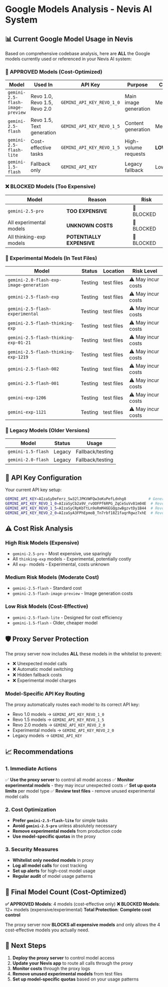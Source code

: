 # Google Models Analysis - Nevis AI System

## 📊 **Current Google Model Usage in Nevis**

Based on comprehensive codebase analysis, here are **ALL** the Google models currently used or referenced in your Nevis AI system:

### 🎯 **APPROVED Models (Cost-Optimized)**

| Model | Used In | API Key | Purpose | Cost |
|-------|---------|---------|---------|------|
| `gemini-2.5-flash-image-preview` | Revo 1.0, Revo 1.5, Revo 2.0 | `GEMINI_API_KEY_REVO_1_0` | Main image generation | Medium |
| `gemini-2.5-flash` | Revo 1.5, Text generation | `GEMINI_API_KEY_REVO_1_5` | Content generation | Medium |
| `gemini-2.5-flash-lite` | Cost-effective tasks | `GEMINI_API_KEY_REVO_1_5` | High-volume requests | **LOW** ✅ |
| `gemini-1.5-flash` | Fallback only | `GEMINI_API_KEY` | Legacy fallback | Low |

### ❌ **BLOCKED Models (Too Expensive)**

| Model | Reason | Risk |
|-------|--------|------|
| `gemini-2.5-pro` | **TOO EXPENSIVE** | 🚫 BLOCKED |
| All experimental models | **UNKNOWN COSTS** | 🚫 BLOCKED |
| All thinking-exp models | **POTENTIALLY EXPENSIVE** | 🚫 BLOCKED |

### 🧪 **Experimental Models (In Test Files)**

| Model | Status | Location | Risk Level |
|-------|--------|----------|------------|
| `gemini-2.0-flash-exp-image-generation` | Testing | test files | ⚠️ May incur costs |
| `gemini-2.5-flash-exp` | Testing | test files | ⚠️ May incur costs |
| `gemini-2.5-flash-experimental` | Testing | test files | ⚠️ May incur costs |
| `gemini-2.5-flash-thinking-exp` | Testing | test files | ⚠️ May incur costs |
| `gemini-2.5-flash-thinking-exp-01-21` | Testing | test files | ⚠️ May incur costs |
| `gemini-2.5-flash-thinking-exp-1219` | Testing | test files | ⚠️ May incur costs |
| `gemini-2.5-flash-002` | Testing | test files | ⚠️ May incur costs |
| `gemini-2.5-flash-001` | Testing | test files | ⚠️ May incur costs |
| `gemini-exp-1206` | Testing | test files | ⚠️ May incur costs |
| `gemini-exp-1121` | Testing | test files | ⚠️ May incur costs |

### 🔄 **Legacy Models (Older Versions)**

| Model | Status | Usage |
|-------|--------|-------|
| `gemini-1.5-flash` | Legacy | Fallback/testing |
| `gemini-2.0-flash` | Legacy | Fallback/testing |

## 🔑 **API Key Configuration**

Your current API key setup:
```bash
GEMINI_API_KEY=AIzaSyDeFerz_Sw32lJPKVWFQw3oKuPefLdnhg8          # General key
GEMINI_API_KEY_REVO_1_0=AIzaSyCb2a9V_rvOOFPf6RPG_ZqCeSuVv81m04E  # Revo 1.0
GEMINI_API_KEY_REVO_1_5=AIzaSyCRpKbTtLn9oRmM46EGQgzwBgzvtDy1B44  # Revo 1.5  
GEMINI_API_KEY_REVO_2_0=AIzaSyA3FPhEpmoB_Tn7rbf18Z1faqrRgwz7xhE  # Revo 2.0
```

## ⚠️ **Cost Risk Analysis**

### **High Risk Models (Expensive)**
- `gemini-2.5-pro` - Most expensive, use sparingly
- All `thinking-exp` models - Experimental, potentially costly
- All `exp-` models - Experimental, costs unknown

### **Medium Risk Models (Moderate Cost)**
- `gemini-2.5-flash` - Standard cost
- `gemini-2.5-flash-image-preview` - Image generation costs

### **Low Risk Models (Cost-Effective)**
- `gemini-2.5-flash-lite` - Designed for cost efficiency
- `gemini-1.5-flash` - Older, cheaper model

## 🛡️ **Proxy Server Protection**

The proxy server now includes **ALL** these models in the whitelist to prevent:
- ❌ Unexpected model calls
- ❌ Automatic model switching
- ❌ Hidden fallback costs
- ❌ Experimental model charges

### **Model-Specific API Key Routing**
The proxy automatically routes each model to its correct API key:
- Revo 1.0 models → `GEMINI_API_KEY_REVO_1_0`
- Revo 1.5 models → `GEMINI_API_KEY_REVO_1_5`
- Revo 2.0 models → `GEMINI_API_KEY_REVO_2_0`
- Experimental models → `GEMINI_API_KEY_REVO_2_0`
- Legacy models → `GEMINI_API_KEY`

## 📈 **Recommendations**

### **1. Immediate Actions**
✅ **Use the proxy server** to control all model access
✅ **Monitor experimental models** - they may incur unexpected costs
✅ **Set up quota limits** per model type
✅ **Review test files** - remove unused experimental model calls

### **2. Cost Optimization**
- **Prefer `gemini-2.5-flash-lite`** for simple tasks
- **Avoid `gemini-2.5-pro`** unless absolutely necessary
- **Remove experimental models** from production code
- **Use model-specific quotas** in the proxy

### **3. Security Measures**
- **Whitelist only needed models** in proxy
- **Log all model calls** for cost tracking
- **Set up alerts** for high-cost model usage
- **Regular audit** of model usage patterns

## 🎯 **Final Model Count (Cost-Optimized)**

**✅ APPROVED Models**: 4 models (cost-effective only)
**❌ BLOCKED Models**: 12+ models (expensive/experimental)
**Total Protection**: **Complete cost control**

The proxy server now **BLOCKS all expensive models** and only allows the 4 cost-effective models you actually need.

## 🚀 **Next Steps**

1. **Deploy the proxy server** to control model access
2. **Update your Nevis app** to route all calls through the proxy
3. **Monitor costs** through the proxy logs
4. **Remove unused experimental models** from test files
5. **Set up model-specific quotas** based on your usage patterns
